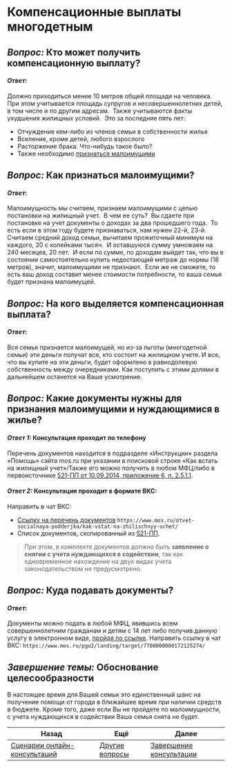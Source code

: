 # Компенсационные выплаты многодетным

## *Вопрос:* Кто может получить компенсационную выплату?
#### *Ответ:* 
Должно приходиться менее 10 метров общей площади на человека.  При этом учитывается площадь супругов и несовершеннолетних детей, в том числе и по другим адресам.  Также учитываются факты ухудшения жилищных условий.  
Это за последние пять лет:
- Отчуждение кем-либо из членов семьи в собственности жилья
- Вселение, кроме детей, любого взрослого
- Расторжение брака. Что-нибудь такое было?
- Также необходимо [признаться малоимущими](#*Вопрос%20*%20Как%20признаться%20малоимущими?)
## *Вопрос:* Как признаться малоимущими?
#### *Ответ:* 
Малоимущность мы считаем, признаем малоимущими с целью постановки на жилищный учет.  В чем ее суть?  Вы сдаете при постановке на учет документы о доходах за два прошедшего года.  То есть если в этом году будете признаваться, нам нужен 22-й, 23-й.  Считаем средний доход семьи, вычитаем прожиточный минимум на каждого, 20 с копейками тысяч.  И оставшуюся сумму умножаем на 240 месяцев, 20 лет.  И если по сумме, по доходам выйдет так, что вы в состоянии самостоятельно купить недостающий метраж до нормы (18 метров), значит, малоимущими не признают.  Если же не сможете, то есть ваш доход составит менее стоимости потребности, то ваша семья будет признана малоимущей.
## *Вопрос:* На кого выделяется компенсационная выплата?
#### *Ответ:* 
Вся семья признается малоимущей, но из-за льготы (многодетной семьи) эти деньги получат все, кто состоит на жилищном учете. И все, что вы купите на эти деньги, будет оформлено в равнодолевую собственность между очередниками. Как поступить с этими долями в дальнейшем останется на Ваше усмотрение.
## *Вопрос:* Какие документы нужны для признания малоимущими и нуждающимися в жилье?
#### *Ответ 1:* Консультация проходит по телефону
Перечень документов находится в подразделе «Инструкции» раздела «Помощь» сайта mos.ru при указании в поисковой строке «Как встать на жилищный учет»/Также его можно получить в любом МФЦ/либо в первоисточнике [521-ПП от 10.09.2014, приложение 6, п. 2.5.1.1](https://docs7.online-sps.ru/cgi/online.cgi?req=doc&base=MLAW&n=228692&dst=108035).
#### *Ответ 2:* Консультация проходит в формате ВКС:
Направить в чат ВКС:
* [Ссылку на перечень документов](https://www.mos.ru/otvet-socialnaya-podderjka/kak-vstat-na-zhilischnyy-uchet/)
`https://www.mos.ru/otvet-socialnaya-podderjka/kak-vstat-na-zhilischnyy-uchet/`
* Список документов, скопированный из [521-ПП](https://docs7.online-sps.ru/cgi/online.cgi?req=doc&base=MLAW&n=228692&dst=108035).

> При этом, в комплекте документов должно быть **заявление о снятии с учета нуждающихся в содействии**, так как одновременное нахождение на двух видах учета законодательством не предусмотрено.
## *Вопрос:* Куда подавать документы?
#### *Ответ:* 
Документы можно подать в любой МФЦ, явившись всем совершеннолетним гражданам и детям с 14 лет либо получив данную услугу в электронном виде, [пройдя по ссылке](https://www.mos.ru/pgu2/landing/target/7700000000172125274/).
Направить ссылку в чат ВКС:
	`https://www.mos.ru/pgu2/landing/target/7700000000172125274/`
## *Завершение темы:* Обоснование целесообразности
В настоящее время для Вашей семьи это единственный шанс на получение помощи от города в ближайшее время при наличии средств в бюджете. 
Кроме того, даже если Вы не пройдете по малоимущности, с учета нуждающихся в содействии Ваша семья снята не будет.

| Назад                                                           | Ещё                             | Далее                               |
| --------------------------------------------------------------- | ------------------------------- | ----------------------------------- |
| [Сценарии онлайн-консультаций](/README.md) | [Другие вопросы](.Предметные.md) | [Завершение консультации](/Универсальные/Выход.md) |
